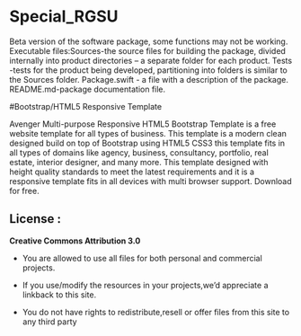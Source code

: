 # Special_RGSU
Beta version of the software package, some functions may not be working. Executable files:Sources-the source files for building the package, divided internally into product directories – a separate folder for each product. Tests -tests for the product being developed, partitioning into folders is similar to the Sources folder.  Package.swift - a file with a description of the package.   README.md-package documentation file.

#Bootstrap/HTML5 Responsive Template

Avenger Multi-purpose Responsive HTML5 Bootstrap Template is a free website template for all types of business. This template is a modern clean designed build on top of Bootstrap using HTML5 CSS3 this template fits in all types of domains like agency, business, consultancy, portfolio, real estate, interior designer, and many more. This template designed with height quality standards to meet the latest requirements and it is a responsive template fits in all devices with multi browser support. Download for free.  

License :
-------
**Creative Commons Attribution 3.0** 

- You are allowed to use all files for both personal and commercial projects.

- If you use/modify the resources in your projects,we’d appreciate a linkback to this site.

- You do not have rights to redistribute,resell or offer files from this site to any third party
